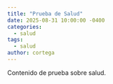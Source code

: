```yaml
---
title: "Prueba de Salud"
date: 2025-08-31 10:00:00 -0400
categories:
  - salud
tags:
  - salud
author: cortega
---
```

Contenido de prueba sobre salud.

